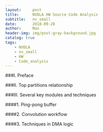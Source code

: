 ```yaml
---
layout:     post
title:      NVDLA HW Source Code Analysis
subtitle:   nv_small
date:       2018-09-28
author:     Max
header-img: img/post-gray-background.jpg
catalog: true
tags:
    - NVDLA
    - nv_small
    - HW
    - Code_analysis
---
```


###I. Preface

###II. Top partitions relationship 

###III. Several key modules and techniques

####1. Ping-pong buffer

####2. Convolution workflow

####3. Techniques in DMA logic
